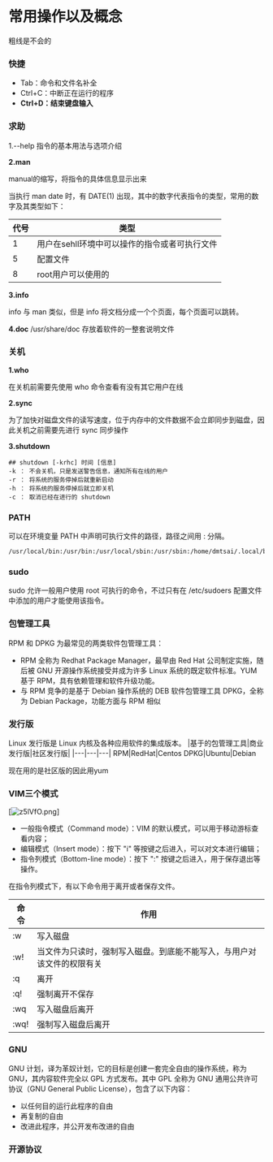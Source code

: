 
# 常用操作以及概念
粗线是不会的
### 快捷
- Tab：命令和文件名补全
- Ctrl+C：中断正在运行的程序
- **Ctrl+D：结束键盘输入**

### 求助

1.--help
指令的基本用法与选项介绍 

**2.man**

manual的缩写，将指令的具体信息显示出来

当执行 man date 时，有 DATE(1) 出现，其中的数字代表指令的类型，常用的数字及其类型如下：

| 代号 | 类型 |
|---|---|
|1|用户在sehll环境中可以操作的指令或者可执行文件
|5|配置文件
|8|root用户可以使用的


**3.info**

info 与 man 类似，但是 info 将文档分成一个个页面，每个页面可以跳转。

**4.doc**
/usr/share/doc 存放着软件的一整套说明文件

### 关机

**1.who**

在关机前需要先使用 who 命令查看有没有其它用户在线

**2.sync**

为了加快对磁盘文件的读写速度，位于内存中的文件数据不会立即同步到磁盘，因此关机之前需要先进行 sync 同步操作

**3.shutdown**

```
## shutdown [-krhc] 时间 [信息]
-k ： 不会关机，只是发送警告信息，通知所有在线的用户
-r ： 将系统的服务停掉后就重新启动
-h ： 将系统的服务停掉后就立即关机
-c ： 取消已经在进行的 shutdown
```

### PATH
可以在环境变量 PATH 中声明可执行文件的路径，路径之间用 : 分隔。
```
/usr/local/bin:/usr/bin:/usr/local/sbin:/usr/sbin:/home/dmtsai/.local/bin:/home/dmtsai/bin
```

### sudo
sudo 允许一般用户使用 root 可执行的命令，不过只有在 /etc/sudoers 配置文件中添加的用户才能使用该指令。

### 包管理工具

RPM 和 DPKG 为最常见的两类软件包管理工具：

- RPM 全称为 Redhat Package Manager，最早由 Red Hat 公司制定实施，随后被 GNU 开源操作系统接受并成为许多 Linux 系统的既定软件标准。YUM 基于 RPM，具有依赖管理和软件升级功能。
- 与 RPM 竞争的是基于 Debian 操作系统的 DEB 软件包管理工具 DPKG，全称为 Debian Package，功能方面与 RPM 相似

### 发行版
Linux 发行版是 Linux 内核及各种应用软件的集成版本。
|基于的包管理工具|商业发行版|社区发行版|
|---|---|---|
RPM|RedHat|Centos
DPKG|Ubuntu|Debian

现在用的是社区版的因此用yum

### VIM三个模式
[![z5lVfO.png](https://s1.ax1x.com/2022/12/13/z5lVfO.png)]
- 一般指令模式（Command mode）：VIM 的默认模式，可以用于移动游标查看内容；
- 编辑模式（Insert mode）：按下 "i" 等按键之后进入，可以对文本进行编辑；
- 指令列模式（Bottom-line mode）：按下 ":" 按键之后进入，用于保存退出等操作。

在指令列模式下，有以下命令用于离开或者保存文件。

|命令|作用|
|---|---|
:w|写入磁盘
:w!|当文件为只读时，强制写入磁盘。到底能不能写入，与用户对该文件的权限有关
:q|离开
:q!|强制离开不保存
:wq|写入磁盘后离开
:wq!|强制写入磁盘后离开

### GNU

GNU 计划，译为革奴计划，它的目标是创建一套完全自由的操作系统，称为 GNU，其内容软件完全以 GPL 方式发布。其中 GPL 全称为 GNU 通用公共许可协议（GNU General Public License），包含了以下内容：
- 以任何目的运行此程序的自由
- 再复制的自由
- 改进此程序，并公开发布改进的自由

### 开源协议
